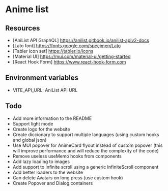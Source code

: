# Anime list

## Resources

- [AniList API GraphQL] https://anilist.gitbook.io/anilist-apiv2-docs
- [Lato font] https://fonts.google.com/specimen/Lato
- [Tabler icon set] https://tabler.io/icons
- [Material UI] https://mui.com/material-ui/getting-started
- [React Hook Form] https://www.react-hook-form.com

## Environment variables

- VITE_API_URL: AniList API URL

## Todo

- Add more information to the README
- Support light mode
- Create logo for the website
- Create diccionary to support multiple languages (using custom hooks and global json)
- Use MUI popover for AnimeCard flyout instead of custom popover (this will improve performance and will reduce the complexity of the code)
- Remove useless useMemo hooks from components
- Add lazy loading to images
- Add support to infinite scroll using a generic InfiniteScroll component 
- Add better loaders to the website
- Can delete Avatars on long press (use custom hook)
- Create Popover and Dialog containers